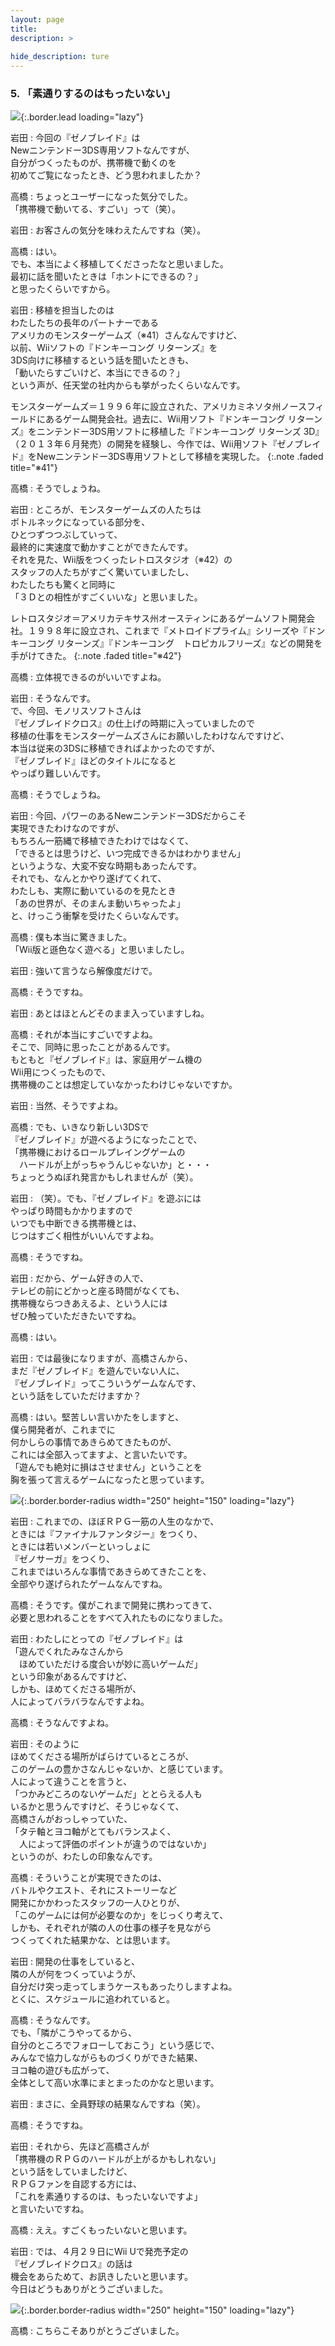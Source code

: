 ```yaml
---
layout: page
title: 
description: >
  
hide_description: ture
---
```


### 5. 「素通りするのはもったいない」

![](/interviews/jp/3ds/cafj/vol1/img/mainvisual5.jpg){:.border.lead loading="lazy"}

岩田
: 今回の『ゼノブレイド』は<br>Newニンテンドー3DS専用ソフトなんですが、<br>自分がつくったものが、携帯機で動くのを<br>初めてご覧になったとき、どう思われましたか？

高橋
: ちょっとユーザーになった気分でした。<br>「携帯機で動いてる、すごい」って（笑）。

岩田
: お客さんの気分を味わえたんですね（笑）。

高橋
: はい。<br>でも、本当によく移植してくださったなと思いました。<br>最初に話を聞いたときは「ホントにできるの？」<br>と思ったくらいですから。

岩田
: 移植を担当したのは<br>わたしたちの長年のパートナーである<br>アメリカのモンスターゲームズ（※41）さんなんですけど、<br>以前、Wiiソフトの『ドンキーコング リターンズ』を<br>3DS向けに移植するという話を聞いたときも、<br>「動いたらすごいけど、本当にできるの？」<br>という声が、任天堂の社内からも挙がったくらいなんです。


モンスターゲームズ＝１９９６年に設立された、アメリカミネソタ州ノースフィールドにあるゲーム開発会社。過去に、Wii用ソフト『ドンキーコング リターンズ』をニンテンドー3DS用ソフトに移植した『ドンキーコング リターンズ 3D』（２０１３年６月発売）の開発を経験し、今作では、Wii用ソフト『ゼノブレイド』をNewニンテンドー3DS専用ソフトとして移植を実現した。
{:.note .faded title="※41"}

高橋
: そうでしょうね。

岩田
: ところが、モンスターゲームズの人たちは<br>ボトルネックになっている部分を、<br>ひとつずつつぶしていって、<br>最終的に実速度で動かすことができたんです。<br>それを見た、Wii版をつくったレトロスタジオ（※42）の<br>スタッフの人たちがすごく驚いていましたし、<br>わたしたちも驚くと同時に<br>「３Ｄとの相性がすごくいいな」と思いました。


レトロスタジオ＝アメリカテキサス州オースティンにあるゲームソフト開発会社。１９９８年に設立され、これまで『メトロイドプライム』シリーズや『ドンキーコング リターンズ』『ドンキーコング　トロピカルフリーズ』などの開発を手がけてきた。
{:.note .faded title="※42"}

高橋
: 立体視できるのがいいですよね。

岩田
: そうなんです。<br>で、今回、モノリスソフトさんは<br>『ゼノブレイドクロス』の仕上げの時期に入っていましたので<br>移植の仕事をモンスターゲームズさんにお願いしたわけなんですけど、<br>本当は従来の3DSに移植できればよかったのですが、<br>『ゼノブレイド』ほどのタイトルになると<br>やっぱり難しいんです。

高橋
: そうでしょうね。

岩田
: 今回、パワーのあるNewニンテンドー3DSだからこそ<br>実現できたわけなのですが、<br>もちろん一筋縄で移植できたわけではなくて、<br>「できるとは思うけど、いつ完成できるかはわかりません」<br>というような、大変不安な時期もあったんです。<br>それでも、なんとかやり遂げてくれて、<br>わたしも、実際に動いているのを見たとき<br>「あの世界が、そのまんま動いちゃったよ」<br>と、けっこう衝撃を受けたくらいなんです。

高橋
: 僕も本当に驚きました。<br>「Wii版と遜色なく遊べる」と思いましたし。

岩田
: 強いて言うなら解像度だけで。

高橋
: そうですね。

岩田
: あとはほとんどそのまま入っていますしね。

高橋
: それが本当にすごいですよね。<br>そこで、同時に思ったことがあるんです。<br>もともと『ゼノブレイド』は、家庭用ゲーム機の<br>Wii用につくったもので、<br>携帯機のことは想定していなかったわけじゃないですか。

岩田
: 当然、そうですよね。

高橋
: でも、いきなり新しい3DSで<br>『ゼノブレイド』が遊べるようになったことで、<br>「携帯機におけるロールプレイングゲームの<br>　ハードルが上がっちゃうんじゃないか」と・・・<br>ちょっとうぬぼれ発言かもしれませんが（笑）。

岩田
: （笑）。でも、『ゼノブレイド』を遊ぶには<br>やっぱり時間もかかりますので<br>いつでも中断できる携帯機とは、<br>じつはすごく相性がいいんですよね。

高橋
: そうですね。

岩田
: だから、ゲーム好きの人で、<br>テレビの前にどかっと座る時間がなくても、<br>携帯機ならつきあえるよ、という人には<br>ぜひ触っていただきたいですね。

高橋
: はい。

岩田
: では最後になりますが、高橋さんから、<br>まだ『ゼノブレイド』を遊んでいない人に、<br>『ゼノブレイド』ってこういうゲームなんです、<br>という話をしていただけますか？

高橋
: はい。堅苦しい言いかたをしますと、<br>僕ら開発者が、これまでに<br>何かしらの事情であきらめてきたものが、<br>これには全部入ってますよ、と言いたいです。<br>「遊んでも絶対に損はさせません」ということを<br>胸を張って言えるゲームになったと思っています。

![](/interviews/jp/3ds/cafj/vol1/img/photo10.jpg){:.border.border-radius width="250" height="150"  loading="lazy"}

岩田
: これまでの、ほぼＲＰＧ一筋の人生のなかで、<br>ときには『ファイナルファンタジー』をつくり、<br>ときには若いメンバーといっしょに<br>『ゼノサーガ』をつくり、<br>これまではいろんな事情であきらめてきたことを、<br>全部やり遂げられたゲームなんですね。

高橋
: そうです。僕がこれまで開発に携わってきて、<br>必要と思われることをすべて入れたものになりました。

岩田
: わたしにとっての『ゼノブレイド』は<br>「遊んでくれたみなさんから<br>　ほめていただける度合いが妙に高いゲームだ」<br>という印象があるんですけど、<br>しかも、ほめてくださる場所が、<br>人によってバラバラなんですよね。

高橋
: そうなんですよね。

岩田
: そのように<br>ほめてくださる場所がばらけているところが、<br>このゲームの豊かさなんじゃないか、と感じています。<br>人によって違うことを言うと、<br>「つかみどころのないゲームだ」ととらえる人も<br>いるかと思うんですけど、そうじゃなくて、<br>高橋さんがおっしゃっていた、<br>「タテ軸とヨコ軸がとてもバランスよく、<br>　人によって評価のポイントが違うのではないか」<br>というのが、わたしの印象なんです。

高橋
: そういうことが実現できたのは、<br>バトルやクエスト、それにストーリーなど<br>開発にかかわったスタッフの一人ひとりが、<br>「このゲームには何が必要なのか」をじっくり考えて、<br>しかも、それぞれが隣の人の仕事の様子を見ながら<br>つくってくれた結果かな、とは思います。

岩田
: 開発の仕事をしていると、<br>隣の人が何をつくっていようが、<br>自分だけ突っ走ってしまうケースもあったりしますよね。<br>とくに、スケジュールに追われていると。

高橋
: そうなんです。<br>でも、「隣がこうやってるから、<br>自分のところでフォローしておこう」という感じで、<br>みんなで協力しながらものづくりができた結果、<br>ヨコ軸の遊びも広がって、<br>全体として高い水準にまとまったのかなと思います。

岩田
: まさに、全員野球の結果なんですね（笑）。

高橋
: そうですね。

岩田
: それから、先ほど高橋さんが<br>「携帯機のＲＰＧのハードルが上がるかもしれない」<br>という話をしていましたけど、<br>ＲＰＧファンを自認する方には、<br>「これを素通りするのは、もったいないですよ」<br>と言いたいですね。

高橋
: ええ。すごくもったいないと思います。

岩田
: では、４月２９日にWii Uで発売予定の<br>『ゼノブレイドクロス』の話は<br>機会をあらためて、お訊きしたいと思います。<br>今日はどうもありがとうございました。

![](/interviews/jp/3ds/cafj/vol1/img/photo11.jpg){:.border.border-radius width="250" height="150"  loading="lazy"}

高橋
: こちらこそありがとうございました。

